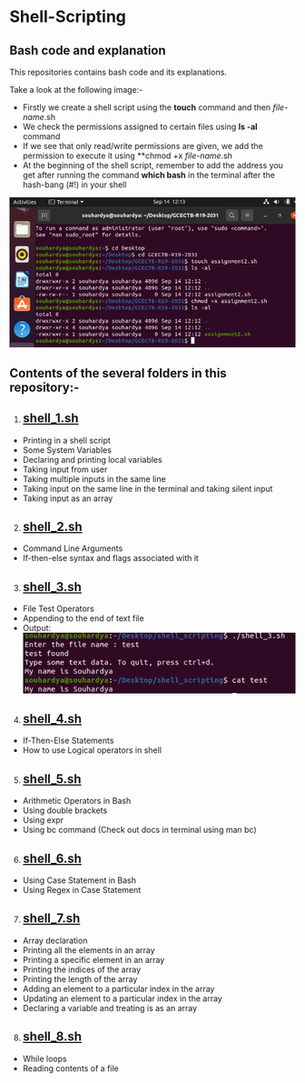# Shell-Scripting
## Bash code and explanation

This repositories contains bash code and its explanations.

Take a look at the following image:-
- Firstly we create a shell script using the **touch** command and then *file-name*.sh
- We check the permissions assigned to certain files using **ls -al** command
- If we see that only read/write permissions are given, we add the permission to execute it using **chmod +x *file-name*.sh
- At the beginning of the shell script, remember to add the address you get after running the command **which bash** in the terminal after the hash-bang (#!) in your shell

![terminal_img](https://github.com/Souhardya-Ganguly/Shell-Scripting/blob/main/images/intro.PNG?raw=true)

## Contents of the several folders in this repository:-
1. ## [shell_1.sh](https://github.com/Souhardya-Ganguly/Shell-Scripting/blob/main/shell_1.sh)
* Printing in a shell script
* Some System Variables
* Declaring and printing local variables
* Taking input from user
* Taking multiple inputs in the same line
* Taking input on the same line in the terminal and taking silent input
* Taking input as an array

2. ## [shell_2.sh](https://github.com/Souhardya-Ganguly/Shell-Scripting/blob/main/shell_2.sh)
* Command Line Arguments
* If-then-else syntax and flags associated with it

3. ## [shell_3.sh](https://github.com/Souhardya-Ganguly/Shell-Scripting/blob/main/shell_3.sh)
* File Test Operators
* Appending to the end of text file
* Output: <br>
![terminal_img](https://github.com/Souhardya-Ganguly/Shell-Scripting/blob/main/images/cat_op.PNG)

4. ## [shell_4.sh](https://github.com/Souhardya-Ganguly/Shell-Scripting/blob/main/shell_4.sh)
* If-Then-Else Statements
* How to use Logical operators in shell

5. ## [shell_5.sh](https://github.com/Souhardya-Ganguly/Shell-Scripting/blob/main/shell_5.sh)
* Arithmetic Operators in Bash
* Using double brackets
* Using expr
* Using bc command (Check out docs in terminal using man bc)


6. ## [shell_6.sh](https://github.com/Souhardya-Ganguly/Shell-Scripting/blob/main/shell_6.sh)
* Using Case Statement in Bash
* Using Regex in Case Statement

7. ## [shell_7.sh](https://github.com/Souhardya-Ganguly/Shell-Scripting/blob/main/shell_7.sh)
* Array declaration
* Printing all the elements in an array
* Printing a specific element in an array
* Printing the indices of the array
* Printing the length of the array
* Adding an element to a particular index in the array
* Updating an element to a particular index in the array
* Declaring a variable and treating is as an array

8. ## [shell_8.sh](https://github.com/Souhardya-Ganguly/Shell-Scripting/blob/main/shell_8.sh)
* While loops
* Reading contents of a file





